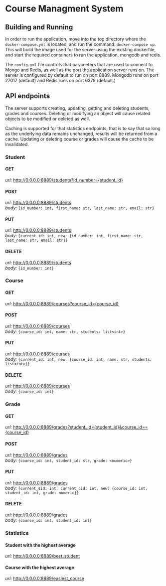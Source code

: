 # Course Managment System
## Building and Running
In order to run the application, move into the top directory where the `docker-compose.yml`
is located, and run the command: `docker-compose up`. 
This will build the image used for the server using the existing dockerfile, and start the required
containers to run the application, mongodb and redis.

The `config.yml` file controls that parameters that are used to connect to Mongo and Redis, as well
as the port the application server runs on. The server is configured by default to run on port 8889.
Mongodb runs on port 27017 (default) and Redis runs on port 6379 (default.)

## API endpoints
The server supports creating, updating, getting and deleting students, grades and courses. Deleting or
modifying an object will cause related objects to be modified or deleted as well.  

Caching is supported for that statistics endpoints, that is to say that so long as the underlying data
remains unchanged, results will be returned from a cache. Updating or deleting course or grades will
cause the cache to be invalidated. 
### Student
#### GET  
*url:* http://0.0.0.0:8889/students?id_number={student_id}  
#### POST  
*url:* http://0.0.0.0:8889/students    
*body:* `{id_number: int, first_name: str, last_name: str, email: str}`  
#### PUT  
*url:* http://0.0.0.0:8889/students  
*body:* `{current_id: int, new: {id_number: int, first_name: str, last_name: str, email: str}}`  
#### DELETE  
*url:* http://0.0.0.0:8889/students  
*body:* `{id_number: int}`  

### Course  
#### GET  
*url:* http://0.0.0.0:8889/courses?course_id={course_id}  
#### POST  
*url:* http://0.0.0.0:8889/courses    
*body:* `{course_id: int, name: str, students: list<int>}`  
#### PUT  
*url:* http://0.0.0.0:8889/courses  
*body:* `{current_id: int, new: {course_id: int, name: str, students: list<int>}}`  
#### DELETE  
*url:* http://0.0.0.0:8889/courses  
*body:* `{course_id: int}`  

### Grade
#### GET  
*url:* http://0.0.0.0:8889/grades?student_id={student_id}&course_id=={course_id}  
#### POST  
*url:* http://0.0.0.0:8889/grades    
*body:* `{course_id: int, student_id: str, grade: <numeric>}`  
#### PUT  
*url:* http://0.0.0.0:8889/grades  
*body:* `{current_sid: int, current_cid: int, new: {course_id: int, student_id: int, grade: numeric}}`  
#### DELETE  
*url:* http://0.0.0.0:8889/grades  
*body:* `{course_id: int, student_id: int}`  


### Statistics
#### Student with the highest average  
*url:* http://0.0.0.0:8889/best_student

#### Course with the highest average  
*url:* http://0.0.0.0:8889/easiest_course

